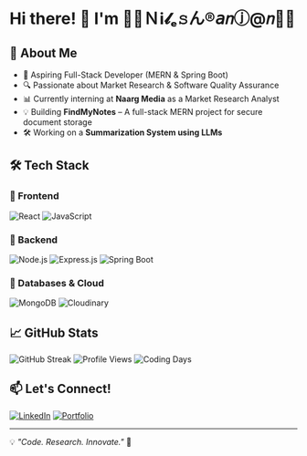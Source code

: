 # Hi there! 👋 I'm 🦋🥀Ｎℹ𝓵ₑ𝚜ん®𝘢𝑛ⓙ@𝑛🥀🦋

## 🚀 About Me
- 🎯 Aspiring Full-Stack Developer (MERN & Spring Boot)
- 🔍 Passionate about Market Research & Software Quality Assurance
- 📊 Currently interning at **Naarg Media** as a Market Research Analyst
- 💡 Building **FindMyNotes** – A full-stack MERN project for secure document storage
- 🛠 Working on a **Summarization System using LLMs**

## 🛠 Tech Stack

### 🔹 Frontend
![React](https://img.shields.io/badge/-React-61DAFB?style=flat&logo=react&logoColor=white)
![JavaScript](https://img.shields.io/badge/-JavaScript-F7DF1E?style=flat&logo=javascript&logoColor=black)

### 🔹 Backend
![Node.js](https://img.shields.io/badge/-Node.js-339933?style=flat&logo=node.js&logoColor=white)
![Express.js](https://img.shields.io/badge/-Express.js-000000?style=flat&logo=express&logoColor=white)
![Spring Boot](https://img.shields.io/badge/-Spring%20Boot-6DB33F?style=flat&logo=spring-boot&logoColor=white)

### 🔹 Databases & Cloud
![MongoDB](https://img.shields.io/badge/-MongoDB-47A248?style=flat&logo=mongodb&logoColor=white)
![Cloudinary](https://img.shields.io/badge/-Cloudinary-F4A261?style=flat&logo=cloudinary&logoColor=white)

## 📈 GitHub Stats
![GitHub Streak](https://github-readme-streak-stats.herokuapp.com/?user=YourGitHubUsername&theme=tokyonight)
![Profile Views](https://komarev.com/ghpvc/?username=YourGitHubUsername&label=Profile%20Views&color=blue&style=flat)
![Coding Days](https://github-readme-stats.vercel.app/api?username=YourGitHubUsername&show_icons=true&theme=tokyonight&count_private=true)

## 📫 Let's Connect!
[![LinkedIn](https://img.shields.io/badge/-LinkedIn-0A66C2?style=flat&logo=linkedin&logoColor=white)](https://www.linkedin.com/in/yourprofile)
[![Portfolio](https://img.shields.io/badge/-Portfolio-FF5733?style=flat&logo=firefox&logoColor=white)](https://yourportfolio.com)

---
💡 _"Code. Research. Innovate."_ 🚀
